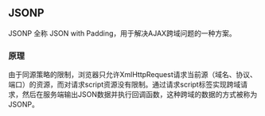 ## JSONP
JSONP
全称 JSON with Padding，用于解决AJAX跨域问题的一种方案。

### 原理

由于同源策略的限制，浏览器只允许XmlHttpRequest请求当前源（域名、协议、端口）的资源，而对请求script资源没有限制。通过请求script标签实现跨域请求，然后在服务端输出JSON数据并执行回调函数，这种跨域的数据的方式被称为JSONP。


